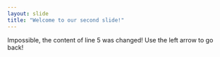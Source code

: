 ```yaml
---
layout: slide
title: "Welcome to our second slide!"
---
```

Impossible, the content of line 5 was changed!
Use the left arrow to go back!
